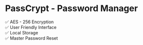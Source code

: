 # PassCrypt - Password Manager

✅ AES - 256 Encryption <br>
✅ User Friendly Interface <br>
✅ Local Storage <br>
✅ Master Password Reset <br>
